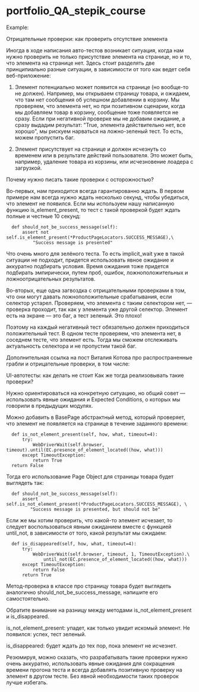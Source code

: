 # portfolio_QA_stepik_course

Example:


Отрицательные проверки: как проверить отсутствие элемента

Иногда в ходе написания авто-тестов возникает ситуация, когда нам нужно проверить не только присутствие 
элемента на странице, но и то, что элемента на странице нет. Здесь стоит разделять две принципиально 
разные ситуации, в зависимости от того как ведет себя веб-приложение: 

 1. Элемент потенциально может появится на странице (но вообще-то не должен). Например, мы открываем 
    страницу товара, и ожидаем, что там нет сообщения об успешном добавлении в корзину. Мы проверяем, 
    что элемента нет, но при позитивном сценарии, когда мы добавляем товар в корзину, сообщение тоже 
    появляется не сразу. Если при негативной проверке мы не добавим ожидание, а сразу выдадим результат: 
    "True, элемента действительно нет, все хорошо", мы рискуем нарваться на ложно-зеленый тест. То есть, 
    можем пропустить баг. 

2. Элемент присутствует на странице и должен исчезнуть со временем или в результате действий пользователя. 
   Это может быть, например, удаление товара из корзины, или исчезновение лоадера с загрузкой. 
   
Почему нужно писать такие проверки с осторожностью? 

Во-первых, нам приходится всегда гарантированно ждать. В первом примере нам всегда нужно ждать несколько 
секунд, чтобы убедиться, что элемент не появился. Если мы используем нашу написанную 
функцию is_element_present, то тест с такой проверкой будет ждать полные и честные 10 секунд:

      def should_not_be_success_message(self):
          assert not self.is_element_present(*ProductPageLocators.SUCCESS_MESSAGE),\
              "Success message is presented"

Что очень много для зелёного теста. То есть implicit_wait уже в такой ситуации не подходит, придется 
использовать явное ожидание и аккуратно подбирать условия. Время ожидания тоже придется подбирать 
эмпирически, путем проб, ошибок, ложноположительных и ложноотрицательных результатов. 

Во-вторых, еще одна загвоздка с отрицательными проверками в том, что они могут давать ложноположительные 
срабатывания, если селектор устарел. Проверяем, что элемента с таким селектором нет, — проверка проходит, 
так как у элемента уже другой селектор. Элемент есть на экране — это баг, а тест зеленый. Это плохо! 

Поэтому на каждый негативный тест обязательно должен приходиться положительный тест. В одном тесте проверяем, 
что элемента нет, в соседнем тесте, что элемент есть. Тогда мы сможем отслеживать актуальность селектора и 
не пропустим такой баг. 

Дополнительная ссылка на пост Виталия Котова про распространенные грабли и отрицательные проверки, в том числе:

 UI-автотесты: как делать не стоит
Как же тогда реализовывать такие проверки? 

Нужно ориентироваться на конкретную ситуацию, но общий совет — использовать явные ожидания 
и Expected Conditions, о которых мы говорили в предыдущих модулях. 

Можно добавить в BasePage абстрактный метод, который проверяет, что элемент не появляется на странице 
в течение заданного времени: 

      def is_not_element_present(self, how, what, timeout=4):
          try:
              WebDriverWait(self.browser, timeout).until(EC.presence_of_element_located((how, what)))
          except TimeoutException:
              return True
      return False

Тогда его использование Page Object для страницы товара будет выглядеть так: 

      def should_not_be_success_message(self):
          assert self.is_not_element_present(*ProductPageLocators.SUCCESS_MESSAGE), \
             "Success message is presented, but should not be"

Если же мы хотим проверить, что какой-то элемент исчезает, то следует воспользоваться явным ожиданием 
вместе с функцией until_not, в зависимости от того, какой результат мы ожидаем: 

      def is_disappeared(self, how, what, timeout=4):
          try:
              WebDriverWait(self.browser, timeout, 1, TimeoutException).\
                  until_not(EC.presence_of_element_located((how, what)))
          except TimeoutException:
              return False
          return True

Метод-проверка в классе про страницу товара будет выглядеть аналогично should_not_be_success_message, 
напишите его самостоятельно.

 
Обратите внимание на разницу между методами is_not_element_present и is_disappeared. 

is_not_element_present: упадет, как только увидит искомый элемент. Не появился: успех, тест зеленый. 

is_disappeared: будет ждать до тех пор, пока элемент не исчезнет. 

 

Резюмируя, можно сказать, что разрабатывать такие проверки нужно очень аккуратно, использовать явные 
ожидания для сокращения времени прогона теста и всегда добавлять позитивную проверку на элемент в другом 
тесте. Без явной необходимости таких проверок лучше избегать. 
